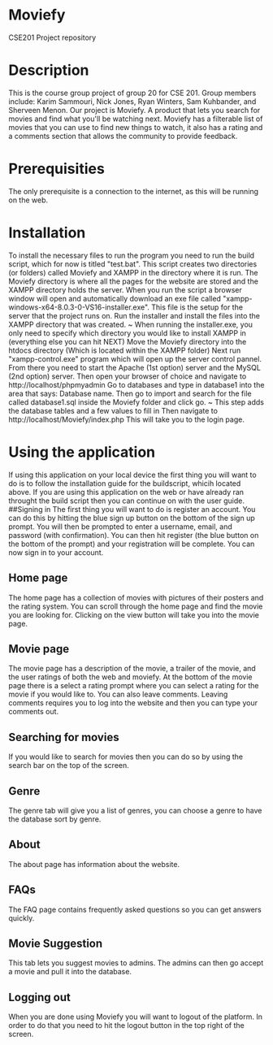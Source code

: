 # Moviefy
CSE201 Project repository

# Description 
This is the course group project of group 20 for CSE 201. Group members include: Karim Sammouri, Nick Jones, Ryan Winters, Sam Kuhbander, and Sherveen Menon. Our project is Moviefy.
A product that lets you search for movies and find what you'll be watching next. Moviefy has a filterable list of movies that you can use to find new things to watch, it also has a rating 
and a comments section that allows the community to provide feedback. 

# Prerequisities 
The only prerequisite is a connection to the internet, as this will be running on the web.

# Installation
To install the necessary files to run the program you need to run the build script, which for now is titled "test.bat". 
This script creates  two directories (or folders) called Moviefy and XAMPP in the directory where it is run.
The Moviefy directory is where all the pages for the website are stored and the XAMPP directory holds the server.
When you run the script a browser window will open and automatically download an exe file called "xampp-windows-x64-8.0.3-0-VS16-installer.exe". 
This file is the setup for the server that the project runs on. Run the installer and install the files into the XAMPP directory that was created. 
  ~ When running the installer.exe, you only need to specify which directory you would like to install XAMPP in (everything else you can hit NEXT)
Move the Moviefy directory into the htdocs directory (Which is located within the XAMPP folder)
Next run "xampp-control.exe" program which will open up the server control pannel. From there you need to start the Apache (1st option) server and the MySQL (2nd option) server.
Then open your browser of choice and navigate to http://localhost/phpmyadmin
Go to databases and type in database1 into the area that says: Database name. Then go to import and search for the file called database1.sql inside the Moviefy folder and click go.
  ~ This step adds the database tables and a few values to fill in
Then navigate to http://localhost/Moviefy/index.php 
This will take you to the login page. 

# Using the application
If using this application on your local device the first thing you will want to do is to follow the installation guide for the buildscript, whicih located above. If you are using this application on the web or have already ran throught the build script then you can continue on with the user guide. 
##Signing in
The first thing you will want to do is register an account. You can do this by hitting the blue sign up button on the bottom of the sign up prompt. You will then be prompted to enter a username, email, and password (with confirmation). You can then hit register (the blue button on the bottom of the prompt) and your registration will be complete. You can now sign in to your account. 
## Home page
The home page has a collection of movies with pictures of their posters and the rating system. You can scroll through the home page and find the movie you are looking for. Clicking on the view button will take you into the movie page. 
## Movie page
The movie page has a description of the movie, a trailer of the movie, and the user ratings of both the web and moviefy. At the bottom of the movie page there is a select a rating prompt where you can select a rating for the movie if you would like to. You can also leave comments. Leaving comments requires you to log into the website and then you can type your comments out.
## Searching for movies
If you would like to search for movies then you can do so by using the search bar on the top of the screen.
## Genre 
The genre tab will give you a list of genres, you can choose a genre to have the database sort by genre.
## About 
The about page has information about the website.
## FAQs
The FAQ page contains frequently asked questions so you can get answers quickly.
## Movie Suggestion
This tab lets you suggest movies to admins. The admins can then go accept a movie and pull it into the database. 
## Logging out
When you are done using Moviefy you will want to logout of the platform. In order to do that you need to hit the logout button in the top right of the screen.
